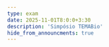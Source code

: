 ```yaml
---
type: exam
date: 2025-11-01T8:0:0+3:30
description: 'Simpósio TEMABio'
hide_from_announcments: true
---
```


